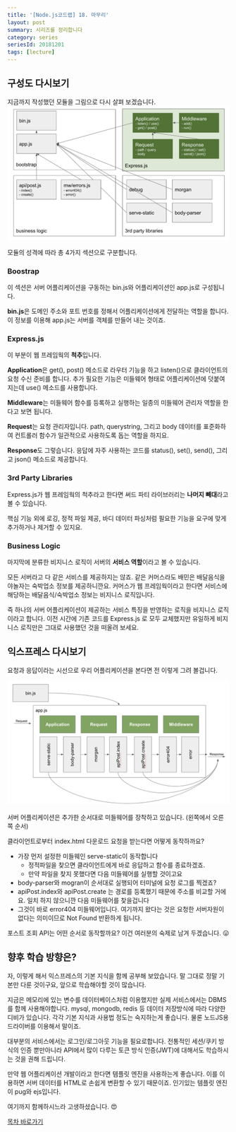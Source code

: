 ```yaml
---
title: '[Node.js코드랩] 18. 마무리'
layout: post
summary: 시리즈를 정리합니다
category: series
seriesId: 20181201
tags: [lecture]
---
```


## 구성도 다시보기

지금까지 작성했던 모듈을 그림으로 다시 살펴 보겠습니다.
![](/assets/imgs/2018/12/17/struct_1.png)

모듈의 성격에 따라 총 4가지 섹션으로 구분합니다.

### Boostrap

이 섹션은 서버 어플리케이션을 구동하는 bin.js와 어플리케이션인 app.js로 구성됩니다.

**bin.js**은 도메인 주소와 포트 번호를 정해서 어플리케이션에게 전달하는 역할을 합니다.
이 정보를 이용해 app.js는 서버를 객체를 만들어 내는 것이죠.

### Express.js

이 부분이 웹 프레임웍의 **척추**입니다.

**Application**은 get(), post() 메소드로 라우터 기능을 하고 listen()으로 클라이언트의 요청 수신 준비를 합니다.
추가 필요한 기능은 미들웨어 형태로 어플리케이션에 덧붙여 지는데 use() 메소드를 사용합니다.

**Middleware**는 미들웨어 함수를 등록하고 실행하는 일종의 미들웨어 관리자 역할을 한다고 보면 됩니다.

**Request**는 요청 관리자입니다. path, querystring, 그리고 body 데이터를 표준화하여 컨트롤러 함수가 일관적으로 사용하도록 돕는 역할을 하지요.

**Response**도 그렇습니다. 응답에 자주 사용하는 코드를 status(), set(), send(), 그리고 json() 메소드로 제공합니다.

### 3rd Party Libraries

Express.js가 웹 프레임웍의 척추라고 한다면 써드 파티 라이브러리는 **나머지 빼대**라고 볼 수 있습니다.

핵심 기능 외에 로깅, 정적 파일 제공, 바디 데이터 파싱처럼 필요한 기능을 요구에 맞게 추가하거나 제거할 수 있지요.

### Business Logic

마지막에 분류한 비지니스 로직이 서버의 **서비스 역할**이라고 볼 수 있습니다.

모든 서버라고 다 같은 서비스를 제공하지는 않죠. 같은 커머스라도 배민은 배달음식을 야놀자는 숙박업소 정보를 제공하니깐요.
커머스가 웹 프레임웍이라고 한다면 서비스에 해당하는 배달음식/숙박업소 정보는 비지니스 로직입니다.

즉 하나의 서버 어플리케이션이 제공하는 서비스 특징을 반영하는 로직을 비지니스 로직이라고 합니다.
이전 시간에 기존 코드를 Express.js 로 모두 교체했지만 유일하게 비지니스 로직만은 그대로 사용했던 것을 떠올려 보세요.

## 익스프레스 다시보기

요청과 응답이라는 시선으로 우리 어플리케이션을 본다면 전 이렇게 그려 볼겁니다.

![](/assets/imgs/2018/12/17/struct_2.png)

서버 어플리케이션은 추가한 순서대로 미들웨어를 장착하고 있습니다. (왼쪽에서 오른쪽 순서)

클라이언트로부터 index.html 다운로드 요청을 받는다면 어떻게 동작하까요?
- 가장 먼저 설정한 미들웨인 serve-static이 동작합니다
  - 정적파일을 찾으면 클라이언트에게 바로 응답하고 함수를 종료하겠죠.
  - 만약 파일을 찾지 못했다면 다음 미들웨어를 실행할 것이고요
- body-parser와 mogran이 순서대로 실행되어 터미널에 요청 로그를 찍겠죠?
- apiPost.index와 apiPost.create 는 경로를 등록했기 때문에 주소를 비교할 거에요. 일치 하지 않으니깐 다음 미들웨어를 찾을겁니다
- 그것이 바로 error404 미들웨어입니다. 여기까지 왔다는 것은 요청한 서버자원이 없다는 의미이므로 Not Found 반환하게 됩니다.

포스트 조회 API는 어떤 순서로 동작할까요? 이건 여러분의 숙제로 남겨 두겠습니다. 😛

## 향후 학습 방향은?

자, 이렇게 해서 익스프레스의 기본 지식을 함께 공부해 보았습니다.
말 그대로 정말 기본만 다룬 것이구요, 앞으로 학습해야할 것이 많습니다.

지금은 메모리에 있는 변수를 데이터베이스처럼 이용했지만 실제 서비스에서는 DBMS를 함께 사용해야합니다.
mysql, mongodb, redis 등 데이터 저장방식에 따라 다양한 디비가 있습니다.
각각 기본 지식과 사용법 정도는 숙지하는게 좋습니다. 물론 노드JS용 드라이버를 이용해서 말이죠.

대부분의 서비스에서는 로그인/로그아웃 기능을 필요로합니다.
전통적인 세션/쿠키 방식의 인증 뿐만아니라 API에서 많이 다루는 토큰 방식 인증(JWT)에 대해서도
학습하시는 것을 권해 드립니다.

만약 웹 어플리케이션 개발이라고 한다면 템플릿 엔진을 사용하는게 좋습니다.
이를 이용하면 서버 데이터를 HTML로 손쉽게 변환할 수 있기 때문이죠.
인기있는 템플릿 엔진이 pug와 ejs입니다.

여기까지 함께하시느라 고생하셨습니다. 😍

[목차 바로가기](/series/2018/12/01/node-web-0_index.html)
